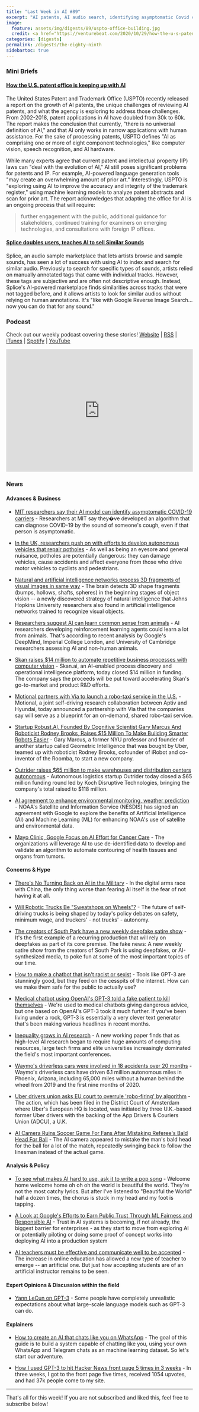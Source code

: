 ```yaml
---
title: "Last Week in AI #89"
excerpt: "AI patents, AI audio search, identifying asymptomatic Covid carriers, and more!"
image: 
  feature: assets/img/digests/89/uspto-office-building.jpg
  credit: <a href="https://venturebeat.com/2020/10/29/how-the-u-s-patent-office-is-keeping-up-with-ai/">  REUTERS / Andrew Kelly via VentureBeat </a>
categories: [digests]
permalink: /digests/the-eighty-ninth
sidebartoc: true
---
```


### Mini Briefs

#### [How the U.S. patent office is keeping up with AI](https://venturebeat.com/2020/10/29/how-the-u-s-patent-office-is-keeping-up-with-ai/)

The United States Patent and Trademark Office (USPTO) recently released a report on the growth of AI patents, the unique challenges of reviewing AI patents, and what the agency is exploring to address those challenges.
From 2002-2018, patent applications in AI have doubled from 30k to 60k.
The report makes the conclusion that currently, "there is no universal definition of AI," and that AI only works in narrow applications with human assistance.
For the sake of processing patents, USPTO defines "AI as comprising one or more of eight component technologies," like computer vision, speech recognition, and AI hardware.

While many experts agree that current patent and intellectual property (IP) laws can "deal with the evolution of AI," AI still poses significant problems for patents and IP.
For example, AI-powered language generation tools "may create an overwhelming amount of prior art."
Interestingly, USPTO is "exploring using AI to improve the accuracy and integrity of the trademark register," using machine learning models to analyze patent abstracts and scan for prior art.
The report acknowledges that adapting the office for AI is an ongoing process that will require:

> further engagement with the public, additional guidance for stakeholders, continued training for examiners on emerging technologies, and consultations with foreign IP offices.

#### [Splice doubles users, teaches AI to sell Similar Sounds](https://techcrunch.com/2019/11/21/splice-sample-store/)

Splice, an audio sample marketplace that lets artists browse and sample sounds, has seen a lot of success with using AI to index and search for similar audio.
Previously to search for specific types of sounds, artists relied on manually annotated tags that came with individual tracks. 
However, these tags are subjective and are often not descriptive enough.
Instead, Splice's AI-powered marketplace finds similarities across tracks that were not tagged before, and it allows artists to look for similar audios without relying on human annotations.
It's "like with Google Reverse Image Search…now you can do that for any sound."

### Podcast

Check out our weekly podcast covering these stories!
[Website](https://aitalk.podbean.com) \|
[RSS](https://feed.podbean.com/aitalk/feed.xml) \| 
[iTunes](https://podcasts.apple.com/us/podcast/lets-talk-ai/id1502782720) \|
[Spotify](https://open.spotify.com/show/17HiNdxcoKJLLNibIAyUch) \| 
[YouTube](https://www.youtube.com/channel/UCKARTq-t5SPMzwtft8FWwnA)
<iframe title="Let's Talk AI" id="multi_iframe" class="podcast_embed"
 src="https://www.podbean.com/media/player/multi?playlist=http%3A%2F%2Fplaylist.podbean.com%2F7703921%2Fplaylist_multi.xml&vjs=1&kdsowie31j4k1jlf913=4975ccdd28d39e38bf5a1ccaf0c6ca4337fa996b&size=430&skin=9&episode_list_bg=%23ffffff&bg_left=%23000000&bg_mid=%230c5056&bg_right=%232a1844&podcast_title_color=%23c4c4c4&episode_title_color=%23ffffff&auto=0&share=1&fonts=Helvetica&download=0&rtl=0&show_playlist_recent_number=10&pbad=1" 
 scrolling="yes" allowfullscreen="" width="100%" height="330" frameborder="0"></iframe>

### News
#### Advances & Business

* [MIT researchers say their AI model can identify asymptomatic COVID-19 carriers](https://venturebeat.com/2020/10/29/mit-researchers-say-their-ai-model-can-identify-asymptomatic-covid-19-carriers/) - Researchers at MIT say they�ve developed an algorithm that can diagnose COVID-19 by the sound of someone's cough, even if that person is asymptomatic.

* [In the UK, researchers push on with efforts to develop autonomous vehicles that repair potholes](https://www.cnbc.com/2020/10/30/in-uk-researchers-develop-autonomous-vehicles-that-repair-roads.html) - As well as being an eyesore and general nuisance, potholes are potentially dangerous: they can damage vehicles, cause accidents and affect everyone from those who drive motor vehicles to cyclists and pedestrians.

* [Natural and artificial intelligence networks process 3D fragments of visual images in same way](https://www.sciencedaily.com/releases/2020/10/201022112606.htm) - The brain detects 3D shape fragments (bumps, hollows, shafts, spheres) in the beginning stages of object vision -- a newly discovered strategy of natural intelligence that Johns Hopkins University researchers also found in artificial intelligence networks trained to recognize visual objects.

* [Researchers suggest AI can learn common sense from animals](https://venturebeat.com/2020/10/25/researchers-suggest-ai-can-learn-common-sense-from-animals/) - AI researchers developing reinforcement learning agents could learn a lot from animals. That's according to recent analysis by Google's DeepMind, Imperial College London, and University of Cambridge researchers assessing AI and non-human animals.

* [Skan raises $14 million to automate repetitive business processes with computer vision](https://venturebeat.com/2020/10/27/skan-raises-14-million-to-automate-repetitive-business-processes-with-computer-vision/) - Skan.ai, an AI-enabled process discovery and operational intelligence platform, today closed $14 million in funding. The company says the proceeds will be put toward accelerating Skan's go-to-market and product R&D efforts.

* [Motional partners with Via to launch a robo-taxi service in the U.S.](https://venturebeat.com/2020/10/27/motional-partners-with-via-to-launch-a-robo-taxi-service-in-the-u-s/) - Motional, a joint self-driving research collaboration between Aptiv and Hyundai, today announced a partnership with Via that the companies say will serve as a blueprint for an on-demand, shared robo-taxi service.

* [Startup Robust.AI, Founded By Cognitive Scientist Gary Marcus And Roboticist Rodney Brooks, Raises $15 Million To Make Building Smarter Robots Easier](https://www.forbes.com/sites/amyfeldman/2020/10/28/startup-robustai-founded-by-cognitive-scientist-gary-marcus-and-roboticist-rodney-brooks-raises-15-million-to-make-building-smarter-robots-easier/) - Gary Marcus, a former NYU professor and founder of another startup called Geometric Intelligence that was bought by Uber, teamed up with roboticist Rodney Brooks, cofounder of iRobot and co-inventor of the Roomba, to start a new company. 

* [Outrider raises $65 million to make warehouses and distribution centers autonomous](https://venturebeat.com/2020/10/28/outrider-raises-65-million-to-make-warehouses-and-distribution-centers-autonomous/) - Autonomous logistics startup Outrider today closed a $65 million funding round led by Koch Disruptive Technologies, bringing the company's total raised to $118 million.

* [AI agreement to enhance environmental monitoring, weather prediction](https://www.noaa.gov/media-release/ai-agreement-to-enhance-environmental-monitoring-weather-prediction) - NOAA's Satellite and Information Service (NESDIS) has signed an agreement with Google to explore the benefits of Artificial Intelligence (AI) and Machine Learning (ML) for enhancing NOAA's use of satellite and environmental data.

* [Mayo Clinic, Google Focus on AI Effort for Cancer Care](https://hitinfrastructure.com/news/mayo-clinic-google-focus-on-ai-effort-for-cancer-care) - The organizations will leverage AI to use de-identified data to develop and validate an algorithm to automate contouring of health tissues and organs from tumors.

#### Concerns & Hype

* [There's No Turning Back on AI in the Military](https://www.wired.com/story/opinion-theres-no-turning-back-on-ai-in-the-military/) - In the digital arms race with China, the only thing worse than fearing AI itself is the fear of not having it at all.

* [Will Robotic Trucks Be "Sweatshops on Wheels"?](https://slate.com/technology/2020/10/self-driving-trucks-automation-labor.html) - The future of self-driving trucks is being shaped by today's policy debates on safety, minimum wage, and truckers' - not trucks' - autonomy.

* [The creators of South Park have a new weekly deepfake satire show](https://www.technologyreview.com/2020/10/28/1011336/ai-deepfake-satire-from-south-park-creators/) - It's the first example of a recurring production that will rely on deepfakes as part of its core premise. The fake news: A new weekly satire show from the creators of South Park is using deepfakes, or AI-synthesized media, to poke fun at some of the most important topics of our time.

* [How to make a chatbot that isn't racist or sexist](https://www.technologyreview.com/2020/10/23/1011116/chatbot-gpt3-openai-facebook-google-safety-fix-racist-sexist-language-ai/) - Tools like GPT-3 are stunningly good, but they feed on the cesspits of the internet. How can we make them safe for the public to actually use?

* [Medical chatbot using OpenAI's GPT-3 told a fake patient to kill themselves](https://artificialintelligence-news.com/2020/10/28/medical-chatbot-openai-gpt3-patient-kill-themselves/) - We're used to medical chatbots giving dangerous advice, but one based on OpenAI's GPT-3 took it much further. If you've been living under a rock, GPT-3 is essentially a very clever text generator that's been making various headlines in recent months.

* [Inequality grows in AI research](https://www.axios.com/growing-inequality-ai-research-0f15e897-89e8-41da-948e-5654dd628492.html) - A new working paper finds that as high-level AI research began to require huge amounts of computing resources, large tech firms and elite universities increasingly dominated the field's most important conferences.

* [Waymo's driverless cars were involved in 18 accidents over 20 months](https://venturebeat.com/2020/10/30/waymos-driverless-cars-were-involved-in-18-accidents-over-20-month/) - Waymo's driverless cars have driven 6.1 million autonomous miles in Phoenix, Arizona, including 65,000 miles without a human behind the wheel from 2019 and the first nine months of 2020.

* [Uber drivers union asks EU court to overrule 'robo-firing' by algorithm](https://venturebeat.com/2020/10/26/uber-drivers-union-asks-eu-court-to-overrule-robo-firing-by-algorithm/) - The action, which has been filed in the District Court of Amsterdam where Uber's European HQ is located, was initiated by three U.K.-based former Uber drivers with the backing of the App Drivers & Couriers Union (ADCU), a U.K.

* [AI Camera Ruins Soccer Game For Fans After Mistaking Referee's Bald Head For Ball](https://www.iflscience.com/technology/ai-camera-ruins-soccar-game-for-fans-after-mistaking-referees-bald-head-for-ball/) - The AI camera appeared to mistake the man's bald head for the ball for a lot of the match, repeatedly swinging back to follow the linesman instead of the actual game.

#### Analysis & Policy

* [To see what makes AI hard to use, ask it to write a pop song](https://www.technologyreview.com/2020/10/29/1011412/human-ai-interaction-creativity-machine-learning-pop-song-eurovision/) - Welcome home welcome home oh oh oh the world is beautiful the world. They're not the most catchy lyrics. But after I've listened to "Beautiful the World" half a dozen times, the chorus is stuck in my head and my foot is tapping.

* [A Look at Google's Efforts to Earn Public Trust Through ML Fairness and Responsible AI](https://syncedreview.com/2020/10/24/a-look-at-googles-efforts-to-earn-public-trust-through-ml-fairness-and-responsible-ai/) - Trust in AI systems is becoming, if not already, the biggest barrier for enterprises - as they start to move from exploring AI or potentially piloting or doing some proof of concept works into deploying AI into a production system

* [AI teachers must be effective and communicate well to be accepted](https://www.sciencedaily.com/releases/2020/10/201030122545.htm) - The increase in online education has allowed a new type of teacher to emerge -- an artificial one. But just how accepting students are of an artificial instructor remains to be seen.

#### Expert Opinions & Discussion within the field

* [Yann LeCun on GPT-3](https://www.facebook.com/yann.lecun/posts/10157253205637143) - Some people have completely unrealistic expectations about what large-scale language models such as GPT-3 can do.

#### Explainers

* [How to create an AI that chats like you on WhatsApp](https://thenextweb.com/neural/2020/10/24/how-to-create-an-ai-that-chats-like-you-on-whatsapp-syndication/) - The goal of this guide is to build a system capable of chatting like you, using your own WhatsApp and Telegram chats as an machine learning dataset. So let's start our adventure.

* [How I used GPT-3 to hit Hacker News front page 5 times in 3 weeks](https://vasilishynkarenka.com/gpt-3/) - In three weeks, I got to the front page five times, received 1054 upvotes, and had 37k people come to my site.

<hr>

That's all for this week! If you are not subscribed and liked this, feel free to subscribe below!
